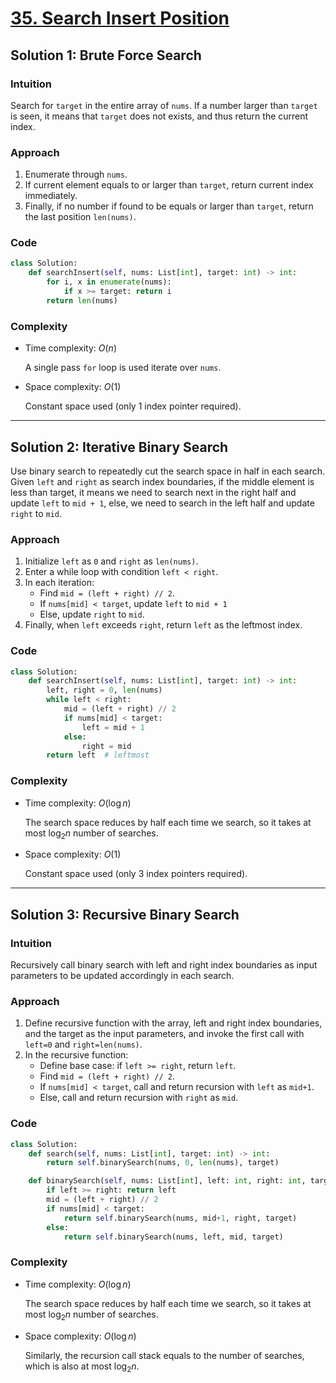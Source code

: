 # [35. Search Insert Position](https://leetcode.com/problems/search-insert-position/solutions/4153027/)

## Solution 1: Brute Force Search

### Intuition

Search for `target` in the entire array of `nums`. If a number larger than `target` is seen, it means that `target` does not exists, and thus return the current index.

### Approach

1. Enumerate through `nums`.
1. If current element equals to or larger than `target`, return current index immediately.
1. Finally, if no number if found to be equals or larger than `target`, return the last position `len(nums)`.

### Code

```python
class Solution:
    def searchInsert(self, nums: List[int], target: int) -> int:
        for i, x in enumerate(nums):
            if x >= target: return i
        return len(nums)
```

### Complexity

- Time complexity: $O(n)$

  A single pass `for` loop is used iterate over `nums`.

- Space complexity: $O(1)$

  Constant space used (only 1 index pointer required).

---

## Solution 2: Iterative Binary Search

Use binary search to repeatedly cut the search space in half in each search. Given `left` and `right` as search index boundaries, if the middle element is less than target, it means we need to search next in the right half and update `left` to `mid + 1`, else, we need to search in the left half and update `right` to `mid`.

### Approach

1. Initialize `left` as `0` and `right` as `len(nums)`.
1. Enter a while loop with condition `left < right`.
1. In each iteration:
   - Find `mid = (left + right) // 2`.
   - If `nums[mid] < target`, update `left` to `mid + 1`
   - Else, update `right` to `mid`.
1. Finally, when `left` exceeds `right`, return `left` as the leftmost index.

### Code

```python
class Solution:
    def searchInsert(self, nums: List[int], target: int) -> int:
        left, right = 0, len(nums)
        while left < right:
            mid = (left + right) // 2
            if nums[mid] < target:
                left = mid + 1
            else:
                right = mid
        return left  # leftmost
```

### Complexity

- Time complexity: $O(\log n)$

  The search space reduces by half each time we search, so it takes at most $\log_2 n$ number of searches.

- Space complexity: $O(1)$

  Constant space used (only 3 index pointers required).

---

## Solution 3: Recursive Binary Search

### Intuition

Recursively call binary search with left and right index boundaries as input parameters to be updated accordingly in each search.

### Approach

1. Define recursive function with the array, left and right index boundaries, and the target as the input parameters, and invoke the first call with `left=0` and `right=len(nums)`.
1. In the recursive function:
   - Define base case: if `left >= right`, return `left`.
   - Find `mid = (left + right) // 2`.
   - If `nums[mid] < target`, call and return recursion with `left` as `mid+1`.
   - Else, call and return recursion with `right` as `mid`.

### Code

```python
class Solution:
    def search(self, nums: List[int], target: int) -> int:
        return self.binarySearch(nums, 0, len(nums), target)

    def binarySearch(self, nums: List[int], left: int, right: int, target: int) -> int:
        if left >= right: return left
        mid = (left + right) // 2
        if nums[mid] < target:
            return self.binarySearch(nums, mid+1, right, target)
        else:
            return self.binarySearch(nums, left, mid, target)
```

### Complexity

- Time complexity: $O(\log n)$

  The search space reduces by half each time we search, so it takes at most $\log_2 n$ number of searches.

- Space complexity: $O(\log n)$

  Similarly, the recursion call stack equals to the number of searches, which is also at most $\log_2 n$.
